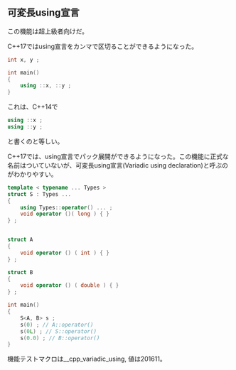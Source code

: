 ## 可変長using宣言

この機能は超上級者向けだ。

C++17ではusing宣言をカンマで区切ることができるようになった。

~~~cpp
int x, y ;

int main()
{
    using ::x, ::y ;
}
~~~

これは、C++14で

~~~c++
using ::x ;
using ::y ;
~~~

と書くのと等しい。

C++17では、using宣言でパック展開ができるようになった。この機能に正式な名前はついていないが、可変長using宣言(Variadic using declaration)と呼ぶのがわかりやすい。


~~~cpp
template < typename ... Types >
struct S : Types ...
{
    using Types::operator() ... ;
    void operator ()( long ) { }
} ;


struct A
{
    void operator () ( int ) { }
} ;

struct B
{
    void operator () ( double ) { }
} ;

int main()
{
    S<A, B> s ;
    s(0) ; // A::operator()
    s(0L) ; // S::operator()
    s(0.0) ; // B::operator()
}
~~~

機能テストマクロは__cpp_variadic_using, 値は201611。
